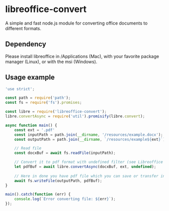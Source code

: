 # libreoffice-convert

A simple and fast node.js module for converting office documents to different formats.

## Dependency

Please install libreoffice in /Applications (Mac), with your favorite package manager (Linux), or with the msi (Windows).

## Usage example

```javascript
'use strict';

const path = require('path');
const fs = require('fs').promises;

const libre = require('libreoffice-convert');
libre.convertAsync = require('util').promisify(libre.convert);

async function main() {
    const ext = '.pdf'
    const inputPath = path.join(__dirname, '/resources/example.docx');
    const outputPath = path.join(__dirname, `/resources/example${ext}`);

    // Read file
    const docxBuf = await fs.readFile(inputPath);

    // Convert it to pdf format with undefined filter (see Libreoffice docs about filter)
    let pdfBuf = await libre.convertAsync(docxBuf, ext, undefined);
    
    // Here in done you have pdf file which you can save or transfer in another stream
    await fs.writeFile(outputPath, pdfBuf);
}

main().catch(function (err) {
    console.log(`Error converting file: ${err}`);
});
```
